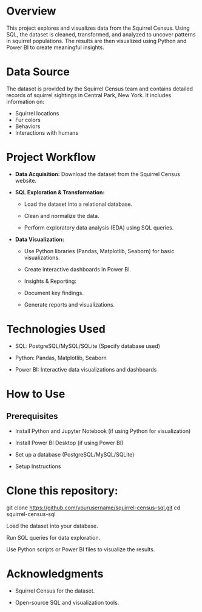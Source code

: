 # Overview

This project explores and visualizes data from the Squirrel Census. Using SQL, the dataset is cleaned, transformed, and analyzed to uncover patterns in squirrel populations. The results are then visualized using Python and Power BI to create meaningful insights.

# Data Source

The dataset is provided by the Squirrel Census team and contains detailed records of squirrel sightings in Central Park, New York. It includes information on:

- Squirrel locations
- Fur colors
- Behaviors
- Interactions with humans

# Project Workflow

- **Data Acquisition:** Download the dataset from the Squirrel Census website.

- **SQL Exploration & Transformation:**

  - Load the dataset into a relational database.

  - Clean and normalize the data.

  - Perform exploratory data analysis (EDA) using SQL queries.

- **Data Visualization:**

  - Use Python libraries (Pandas, Matplotlib, Seaborn) for basic visualizations.

  - Create interactive dashboards in Power BI.

  - Insights & Reporting:

  - Document key findings.

  - Generate reports and visualizations.

# Technologies Used

- SQL: PostgreSQL/MySQL/SQLite (Specify database used)

- Python: Pandas, Matplotlib, Seaborn

- Power BI: Interactive data visualizations and dashboards

# How to Use

## Prerequisites

  - Install Python and Jupyter Notebook (if using Python for visualization)

  - Install Power BI Desktop (if using Power BI)

  - Set up a database (PostgreSQL/MySQL/SQLite)

  - Setup Instructions

# Clone this repository:

git clone https://github.com/yourusername/squirrel-census-sql.git
cd squirrel-census-sql

Load the dataset into your database.

Run SQL queries for data exploration.

Use Python scripts or Power BI files to visualize the results.


# Acknowledgments

- Squirrel Census for the dataset.

- Open-source SQL and visualization tools.
